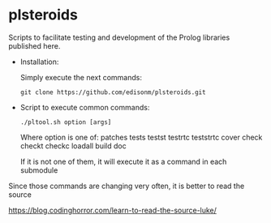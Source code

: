 # plsteroids
Scripts to facilitate testing and development of the Prolog libraries published here.

* Installation:
  
  Simply execute the next commands:

  ```
  git clone https://github.com/edisonm/plsteroids.git
  ```
  
* Script to execute common commands:

  ```
  ./pltool.sh option [args]
  ```

  Where option is one of:
    patches tests testst testrtc teststrtc cover check checkt checkc loadall build doc

  If it is not one of them, it will execute it as a command in each submodule

Since those commands are changing very often, it is better to read the source

  https://blog.codinghorror.com/learn-to-read-the-source-luke/
